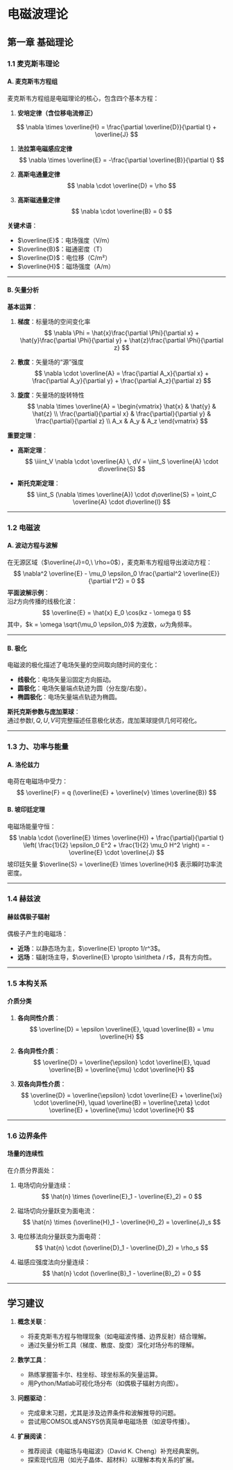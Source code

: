 # 电磁波理论

## 第一章 基础理论

### 1.1 麦克斯韦理论

#### A. 麦克斯韦方程组
麦克斯韦方程组是电磁理论的核心，包含四个基本方程：

1. **安培定律（含位移电流修正）**  
  
 $$
   \nabla \times \overline{H} = \frac{\partial \overline{D}}{\partial t} + \overline{J}
$$
   
1. **法拉第电磁感应定律**  
$$
   \nabla \times \overline{E} = -\frac{\partial \overline{B}}{\partial t}
$$ 
   
2. **高斯电通量定律**  
$$
   \nabla \cdot \overline{D} = \rho
$$
   
3. **高斯磁通量定律**  
$$
   \nabla \cdot \overline{B} = 0
$$

**关键术语**：
- $\overline{E}$：电场强度（V/m）
- $\overline{B}$：磁通密度（T）
- $\overline{D}$：电位移（C/m²）
- $\overline{H}$：磁场强度（A/m）

---

#### B. 矢量分析
**基本运算**：
1. **梯度**：标量场的空间变化率  
$$
   \nabla \Phi = \hat{x}\frac{\partial \Phi}{\partial x} + \hat{y}\frac{\partial \Phi}{\partial y} + \hat{z}\frac{\partial \Phi}{\partial z}
$$
   
2. **散度**：矢量场的“源”强度  
$$
   \nabla \cdot \overline{A} = \frac{\partial A_x}{\partial x} + \frac{\partial A_y}{\partial y} + \frac{\partial A_z}{\partial z}
$$
   
3. **旋度**：矢量场的旋转特性  
$$
   \nabla \times \overline{A} = \begin{vmatrix}
   \hat{x} & \hat{y} & \hat{z} \\
   \frac{\partial}{\partial x} & \frac{\partial}{\partial y} & \frac{\partial}{\partial z} \\
   A_x & A_y & A_z
   \end{vmatrix}
$$

**重要定理**：
- **高斯定理**：  
$$
  \iiint_V \nabla \cdot \overline{A} \, dV = \iint_S \overline{A} \cdot d\overline{S}
$$
  
- **斯托克斯定理**：  
$$
  \iint_S (\nabla \times \overline{A}) \cdot d\overline{S} = \oint_C \overline{A} \cdot d\overline{l}
$$

---

### 1.2 电磁波

#### A. 波动方程与波解
在无源区域（$\overline{J}=0,\ \rho=0$），麦克斯韦方程组导出波动方程：
$$
\nabla^2 \overline{E} - \mu_0 \epsilon_0 \frac{\partial^2 \overline{E}}{\partial t^2} = 0
$$
**平面波解示例**：  
沿$\hat{z}$方向传播的线极化波：
$$
\overline{E} = \hat{x} E_0 \cos(kz - \omega t)
$$
其中，$k = \omega \sqrt{\mu_0 \epsilon_0}$ 为波数，$\omega$为角频率。

---

#### B. 极化
电磁波的极化描述了电场矢量的空间取向随时间的变化：
- **线极化**：电场矢量沿固定方向振动。
- **圆极化**：电场矢量端点轨迹为圆（分左旋/右旋）。
- **椭圆极化**：电场矢量端点轨迹为椭圆。

**斯托克斯参数与庞加莱球**：  
通过参数$I, Q, U, V$可完整描述任意极化状态，庞加莱球提供几何可视化。

---

### 1.3 力、功率与能量

#### A. 洛伦兹力
电荷在电磁场中受力：
$$
\overline{F} = q (\overline{E} + \overline{v} \times \overline{B})
$$

#### B. 坡印廷定理
电磁场能量守恒：
$$
\nabla \cdot (\overline{E} \times \overline{H}) + \frac{\partial}{\partial t} \left( \frac{1}{2} \epsilon_0 E^2 + \frac{1}{2} \mu_0 H^2 \right) = -\overline{E} \cdot \overline{J}
$$
坡印廷矢量 $\overline{S} = \overline{E} \times \overline{H}$ 表示瞬时功率流密度。

---

### 1.4 赫兹波

#### 赫兹偶极子辐射
偶极子产生的电磁场：
- **近场**：以静态场为主，$\overline{E} \propto 1/r^3$。
- **远场**：辐射场主导，$\overline{E} \propto \sin\theta / r$，具有方向性。

---

### 1.5 本构关系

#### 介质分类
1. **各向同性介质**：  
   $$
   \overline{D} = \epsilon \overline{E}, \quad \overline{B} = \mu \overline{H}
   $$
   
2. **各向异性介质**：  
   $$
   \overline{D} = \overline{\epsilon} \cdot \overline{E}, \quad \overline{B} = \overline{\mu} \cdot \overline{H}
   $$
   
3. **双各向异性介质**：  
   $$
   \overline{D} = \overline{\epsilon} \cdot \overline{E} + \overline{\xi} \cdot \overline{H}, \quad \overline{B} = \overline{\zeta} \cdot \overline{E} + \overline{\mu} \cdot \overline{H}
   $$
---

### 1.6 边界条件

#### 场量的连续性
在介质分界面处：
1. 电场切向分量连续：  
   $$
   \hat{n} \times (\overline{E}_1 - \overline{E}_2) = 0
   $$
   
2. 磁场切向分量跃变为面电流：  
   $$
   \hat{n} \times (\overline{H}_1 - \overline{H}_2) = \overline{J}_s
   $$
   
3. 电位移法向分量跃变为面电荷：  
   $$
   \hat{n} \cdot (\overline{D}_1 - \overline{D}_2) = \rho_s
   $$
   
4. 磁感应强度法向分量连续：  
   $$
   \hat{n} \cdot (\overline{B}_1 - \overline{B}_2) = 0
   $$

---

## 学习建议

1. **概念关联**：  
   - 将麦克斯韦方程与物理现象（如电磁波传播、边界反射）结合理解。
   - 通过矢量分析工具（梯度、散度、旋度）深化对场分布的理解。

2. **数学工具**：  
   - 熟练掌握笛卡尔、柱坐标、球坐标系的矢量运算。
   - 用Python/Matlab可视化场分布（如偶极子辐射方向图）。

3. **问题驱动**：  
   - 完成章末习题，尤其是涉及边界条件和波解推导的问题。
   - 尝试用COMSOL或ANSYS仿真简单电磁场景（如波导传播）。

4. **扩展阅读**：  
   - 推荐阅读《电磁场与电磁波》（David K. Cheng）补充经典案例。
   - 探索现代应用（如光子晶体、超材料）以理解本构关系的扩展。



